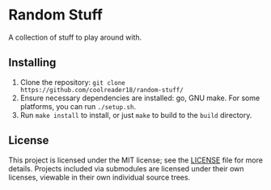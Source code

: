 # Random Stuff

A collection of stuff to play around with.

## Installing

1. Clone the repository: `git clone https://github.com/coolreader18/random-stuff/`
1. Ensure necessary dependencies are installed: go, GNU make. For some platforms, you can run `./setup.sh`.
1. Run `make install` to install, or just `make` to build to the `build` directory.

## License
This project is licensed under the MIT license; see the [LICENSE](LICENSE) file for more details. Projects
included via submodules are licensed under their own licenses, viewable in their own individual source trees.
